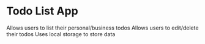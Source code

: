 # Todo List App

Allows users to list their personal/business todos
Allows users to edit/delete their todos
Uses local storage to store data
